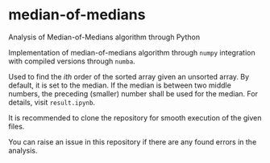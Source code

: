 # median-of-medians
Analysis of Median-of-Medians algorithm through Python

Implementation of median-of-medians algorithm through `numpy` integration with compiled versions through `numba`.

Used to find the *ith* order of the sorted array given an unsorted array. By default, it is set to the median. If the median is between two middle numbers, the preceding (smaller) number shall be used for the median. For details, visit `result.ipynb`.

It is recommended to clone the repository for smooth execution of the given files.

You can raise an issue in this repository if there are any found errors in the analysis.
